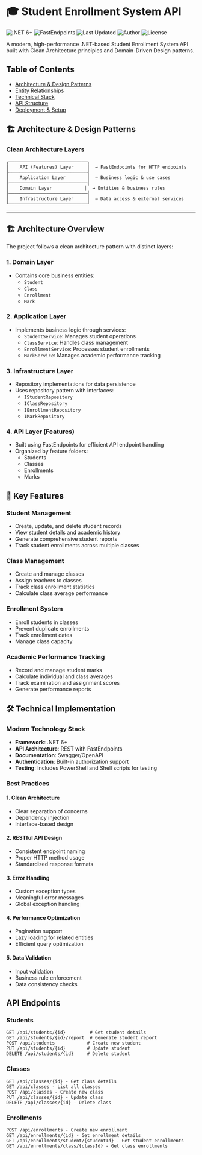 # 🎓 Student Enrollment System API

![.NET 6+](https://img.shields.io/badge/.NET-6%2B-512BD4)
![FastEndpoints](https://img.shields.io/badge/FastEndpoints-✓-brightgreen)
![Last Updated](https://img.shields.io/badge/Last%20Updated-2025--03--22-blue)
![Author](https://img.shields.io/badge/Author-ahmedabougabal-green)
![License](https://img.shields.io/badge/License-MIT-yellow)

A modern, high-performance .NET-based Student Enrollment System API built with Clean Architecture principles and Domain-Driven Design patterns.

## Table of Contents
- [Architecture & Design Patterns](#-architecture--design-patterns)
- [Entity Relationships](#-entity-relationships)
- [Technical Stack](#-technical-stack)
- [API Structure](#-api-structure)
- [Deployment & Setup](#-deployment--setup)

## 🏗 Architecture & Design Patterns

### Clean Architecture Layers
```plaintext
┌─────────────────────────────┐
│    API (Features) Layer     │  → FastEndpoints for HTTP endpoints
├─────────────────────────────┤
│    Application Layer        │  → Business logic & use cases
├─────────────────────────────┤
│    Domain Layer            │  → Entities & business rules
├─────────────────────────────┤
│    Infrastructure Layer     │  → Data access & external services
└─────────────────────────────┘
```
---

## 🏗 Architecture Overview

The project follows a clean architecture pattern with distinct layers:

### 1. Domain Layer
- Contains core business entities:
  - `Student`
  - `Class`
  - `Enrollment`
  - `Mark`

### 2. Application Layer
- Implements business logic through services:
  - `StudentService`: Manages student operations
  - `ClassService`: Handles class management
  - `EnrollmentService`: Processes student enrollments
  - `MarkService`: Manages academic performance tracking

### 3. Infrastructure Layer
- Repository implementations for data persistence
- Uses repository pattern with interfaces:
  - `IStudentRepository`
  - `IClassRepository`
  - `IEnrollmentRepository`
  - `IMarkRepository`

### 4. API Layer (Features)
- Built using FastEndpoints for efficient API endpoint handling
- Organized by feature folders:
  - Students
  - Classes
  - Enrollments
  - Marks

## 🚀 Key Features

### Student Management
- Create, update, and delete student records
- View student details and academic history
- Generate comprehensive student reports
- Track student enrollments across multiple classes

### Class Management
- Create and manage classes
- Assign teachers to classes
- Track class enrollment statistics
- Calculate class average performance

### Enrollment System
- Enroll students in classes
- Prevent duplicate enrollments
- Track enrollment dates
- Manage class capacity

### Academic Performance Tracking
- Record and manage student marks
- Calculate individual and class averages
- Track examination and assignment scores
- Generate performance reports

## 🛠 Technical Implementation

### Modern Technology Stack
- **Framework**: .NET 6+
- **API Architecture**: REST with FastEndpoints
- **Documentation**: Swagger/OpenAPI
- **Authentication**: Built-in authorization support
- **Testing**: Includes PowerShell and Shell scripts for testing

### Best Practices

#### 1. Clean Architecture
- Clear separation of concerns
- Dependency injection
- Interface-based design

#### 2. RESTful API Design
- Consistent endpoint naming
- Proper HTTP method usage
- Standardized response formats

#### 3. Error Handling
- Custom exception types
- Meaningful error messages
- Global exception handling

#### 4. Performance Optimization
- Pagination support
- Lazy loading for related entities
- Efficient query optimization

#### 5. Data Validation
- Input validation
- Business rule enforcement
- Data consistency checks

## API Endpoints

### Students
```http
GET /api/students/{id}         # Get student details
GET /api/students/{id}/report  # Generate student report
POST /api/students            # Create new student
PUT /api/students/{id}        # Update student
DELETE /api/students/{id}     # Delete student
```

### Classes
```http
GET /api/classes/{id} - Get class details
GET /api/classes - List all classes
POST /api/classes - Create new class
PUT /api/classes/{id} - Update class
DELETE /api/classes/{id} - Delete class
```

### Enrollments
```http
POST /api/enrollments - Create new enrollment
GET /api/enrollments/{id} - Get enrollment details
GET /api/enrollments/student/{studentId} - Get student enrollments
GET /api/enrollments/class/{classId} - Get class enrollments
```


